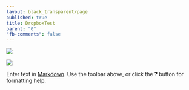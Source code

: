 ```yaml
---
layout: black_transparent/page
published: true
title: DropboxTest
parent: "0"
"fb-comments": false
---
```


![](https://dl.dropboxusercontent.com/u/14712445/testimages/2012-08-28%2020.02.38.jpg)

![](https://dl.dropboxusercontent.com/u/14712445/testimages/2012-08-28%2020.02.38.jpg)

Enter text in [Markdown](http://daringfireball.net/projects/markdown/). Use the toolbar above, or click the **?** button for formatting help.
